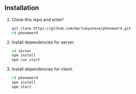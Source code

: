 ## Installation

1. Clone this repo and enter!

   ```bash
   git clone https://github.com/marlukyanova/phoneword.git
   cd phoneword
   ```

2. Install dependencies for server.

   ```bash
   cd server
   npm install
   npm run start
   ```

3. Install dependencies for client.
   
   ```bash
   cd phoneword
   npm install
   npm start
   ```
